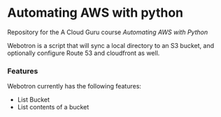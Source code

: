 # Automating AWS with python

Repository for the A Cloud Guru course *Automating AWS with Python*

Webotron is a script that will sync a local directory to an S3 bucket, and optionally configure Route 53 and cloudfront as well.

### Features

Webotron currently has the following features:

- List Bucket
- List contents of a bucket
